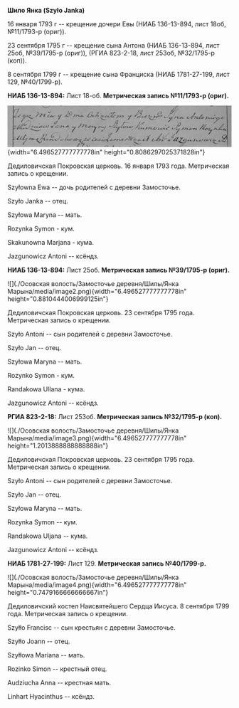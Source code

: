 **Шило Янка (Szyło Janka)**

16 января 1793 г -- крещение дочери Евы (НИАБ 136-13-894, лист 18об,
№11/1793-р (ориг)).

23 сентября 1795 г -- крещение сына Антона (НИАБ 136-13-894, лист 25об,
№39/1795-р (ориг)), (РГИА 823-2-18, лист 253об, №32/1795-р (коп)).

8 сентября 1799 г -- крещение сына Франциска (НИАБ 1781-27-199, лист
129, №40/1799-р).

**НИАБ 136-13-894:** Лист 18-об. **Метрическая запись №11/1793-р
(ориг).**

![](./media/0f6b764ebc28b5f4bf29f5c6634fd0dba1979276.png){width="6.496527777777778in"
height="0.8086297025371828in"}

Дедиловичская Покровская церковь. 16 января 1793 года. Метрическая
запись о крещении.

Szyłowna Ewa -- дочь родителей с деревни Замосточье.

Szyło Janka -- отец.

Szyłowa Maryna -- мать.

Rozynka Symon - кум.

Skakunowna Marjana - кума.

Jazgunowicz Antoni -- ксёндз.

**НИАБ 136-13-894:** Лист 25об. **Метрическая запись №39/1795-р
(ориг).**

![](./Осовская волость/Замосточье деревня/Шилы/Янка Марына/media/image2.png){width="6.496527777777778in"
height="0.8810444006999125in"}

Дедиловичская Покровская церковь. 23 сентября 1795 года. Метрическая
запись о крещении.

Szyło Antoni -- сын родителей с деревни Замосточье.

Szyło Jan -- отец.

Szyłowa Maryna -- мать.

Rozynko Symon - кум.

Randakowa Ullana - кума.

Jazgunowicz Antoni -- ксёндз.

**РГИА 823-2-18:** Лист 253об. **Метрическая запись №32/1795-р (коп).**

![](./Осовская волость/Замосточье деревня/Шилы/Янка Марына/media/image3.png){width="6.496527777777778in"
height="1.2013888888888888in"}

Дедиловичская Покровская церковь. 23 сентября 1795 года. Метрическая
запись о крещении.

Szyło Antoni -- сын родителей с деревни Замосточье.

Szyło Jan -- отец.

Szyłowa Maryna -- мать.

Rozynka Symon -- кум.

Randakowa Uljana -- кума.

Jazgunowicz Antoni -- ксёндз.

**НИАБ 1781-27-199:** Лист 129. **Метрическая запись №40/1799-р.**

![](./Осовская волость/Замосточье деревня/Шилы/Янка Марына/media/image4.png){width="6.496527777777778in"
height="0.7479166666666667in"}

Дедиловичский костел Наисвятейшего Сердца Иисуса. 8 сентября 1799 года.
Метрическая запись о крещении.

Szyłło Francisc -- сын крестьян с деревни Замосточье.

Szyłło Joann -- отец.

Szyłłowa Mariana -- мать.

Rozinko Simon -- крестный отец.

Audziucha Anna -- крестная мать.

Linhart Hyacinthus -- ксёндз.
